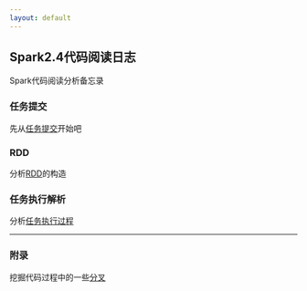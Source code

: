 ```yaml
---
layout: default
---
```


## Spark2.4代码阅读日志

Spark代码阅读分析备忘录

### 任务提交

先从[任务提交](/spark/spark-submit)开始吧

### RDD

分析[RDD](/spark/rdd)的构造

### 任务执行解析

分析[任务执行过程](/spark/task)

---

### 附录

挖掘代码过程中的一些[分叉](/spark/appendix/appendix)